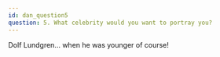 ```yaml
---
id: dan_question5
question: 5. What celebrity would you want to portray you?
---
```


Dolf Lundgren... when he was younger of course!
